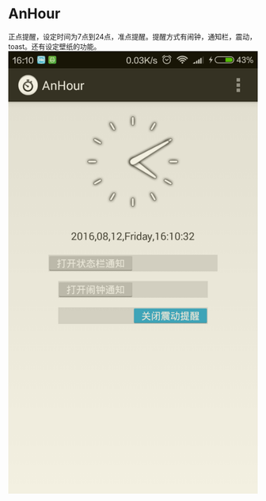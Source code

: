 # AnHour
正点提醒，设定时间为7点到24点，准点提醒。提醒方式有闹钟，通知栏，震动，toast。还有设定壁纸的功能。
![Image text](https://github.com/kiritozzl/AnHour/blob/master/Screenshot_2016-08-12-16-10-32_com.example.an_hou.png)
